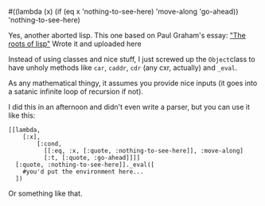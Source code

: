 #((lambda (x) (if (eq x 'nothing-to-see-here) 'move-along 'go-ahead)) 'nothing-to-see-here)

Yes, another aborted lisp. This one based on Paul Graham's essay: 
["The roots of lisp"](http://www.paulgraham.com/rootsoflisp.html)
Wrote it and uploaded here

Instead of using classes and nice stuff, I just screwed up the `Object`class to have
unholy methods like `car`, `caddr`, `cdr` (any cxr, actually) and `_eval`.

As any mathematical thingy, it assumes you provide nice inputs (it goes into a satanic
infinite loop of recursion if not).

I did this in an afternoon and didn't even write a parser, but you can use it like this:

    [[lambda,
        [:x],
            [:cond,
              [[:eq, :x, [:quote, :nothing-to-see-here]], :move-along]
              [:t, [:quote, :go-ahead]]]]
      [:quote, :nothing-to-see-here]]._eval([
        #you'd put the environment here...
      ])

Or something like that.
